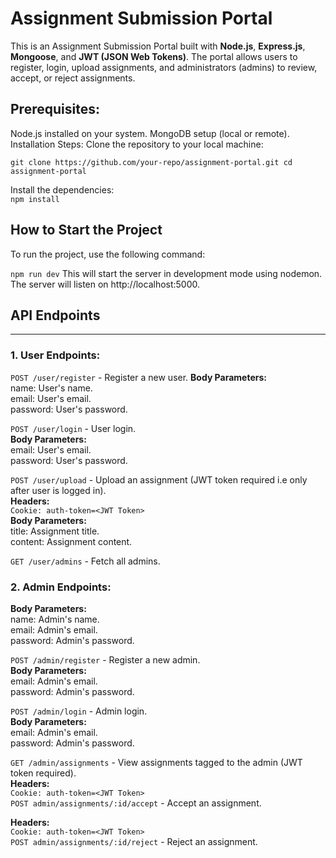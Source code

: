 # Assignment Submission Portal
This is an Assignment Submission Portal built with **Node.js**, **Express.js**, **Mongoose**, and **JWT (JSON Web Tokens)**. 
The portal allows users to register, login, upload assignments, and administrators (admins) to review, accept, or reject assignments.

## Prerequisites:
Node.js installed on your system.
MongoDB setup (local or remote).
Installation Steps:
Clone the repository to your local machine:


``git clone https://github.com/your-repo/assignment-portal.git
cd assignment-portal``

Install the dependencies:  
`npm install`


## How to Start the Project
To run the project, use the following command:


`npm run dev`
This will start the server in development mode using nodemon. The server will listen on http://localhost:5000.

## API Endpoints
---
### 1. User Endpoints:
`POST /user/register` - Register a new user.
**Body Parameters:**  
name: User's name.  
email: User's email.  
password: User's password.  

`POST /user/login` - User login.    
**Body Parameters:**  
email: User's email.  
password: User's password.  

`POST /user/upload` - Upload an assignment (JWT token required i.e only after user is logged in).  
**Headers:**  
`Cookie: auth-token=<JWT Token>`  
**Body Parameters:**  
title: Assignment title.  
content: Assignment content.  

`GET /user/admins` - Fetch all admins.  
### 2. Admin Endpoints:  
**Body Parameters:**  
name: Admin's name.  
email: Admin's email.  
password: Admin's password. 

`POST /admin/register` - Register a new admin.  
**Body Parameters:**  
email: Admin's email.  
password: Admin's password.  

`POST /admin/login` - Admin login.  
**Body Parameters:**  
email: Admin's email.  
password: Admin's password.  

`GET /admin/assignments` - View assignments tagged to the admin (JWT token required).  
**Headers:**  
`Cookie: auth-token=<JWT Token>`  
`POST admin/assignments/:id/accept` - Accept an assignment.  

**Headers:**  
`Cookie: auth-token=<JWT Token>`  
`POST admin/assignments/:id/reject` - Reject an assignment.  
